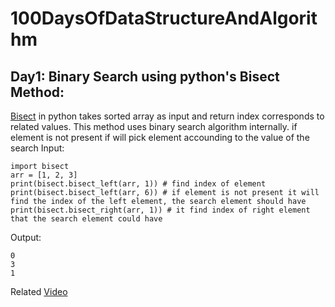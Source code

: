 # 100DaysOfDataStructureAndAlgorithm

## Day1: Binary Search using python's Bisect Method:
[Bisect](https://docs.python.org/3/library/bisect.html) in python takes sorted array as input and return index corresponds to related values. This method uses binary search algorithm internally. if element is not present if will pick element accounding to the value of the search
Input:
```
import bisect
arr = [1, 2, 3]
print(bisect.bisect_left(arr, 1)) # find index of element
print(bisect.bisect_left(arr, 6)) # if element is not present it will find the index of the left element, the search element should have
print(bisect.bisect_right(arr, 1)) # it find index of right element that the search element could have
```
Output:
```
0
3
1
```
Related [Video](https://www.youtube.com/watch?v=mqaf7vj1AdA&list=PL5tcWHG-UPH1K7oTJgIbWy6rCMc8-8Lfm&index=19)
